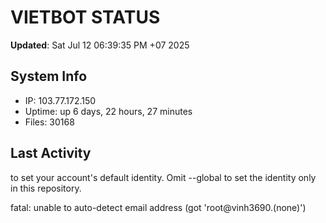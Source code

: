 # VIETBOT STATUS
**Updated**: Sat Jul 12 06:39:35 PM +07 2025

## System Info
- IP: 103.77.172.150
- Uptime: up 6 days, 22 hours, 27 minutes
- Files: 30168

## Last Activity

to set your account's default identity.
Omit --global to set the identity only in this repository.

fatal: unable to auto-detect email address (got 'root@vinh3690.(none)')
